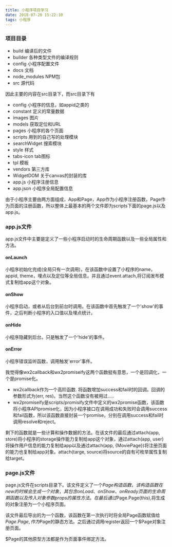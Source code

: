 ```yaml
---
title: 小程序项目学习
date: 2018-07-20 15:22:10
tags: 小程序
---
```

### 项目目录
* build 编译后的文件
* builder 各种类型文件的编译规则
* config 小程序配置文件
* docs 文档
* node_modules NPM包
* src 源代码

因此主要的内容在src目录下，而src目录下有

* config 小程序的信息，如appid之类的
* constant 定义的常量数据
* images 图片
* models 获取定位和URL
* pages 小程序的各个页面
* scripts 用到的自己写的处理模块
* searchWidget 搜索模块
* style 样式
* tabs-icon tab图标
* tpl 模板
* vendors 第三方库
* WidgetDOM 关于canvas的封装的库
* app.js 小程序注册信息
* app.json 小程序全局配置信息

由于小程序主要由两方面组成，App和Page，App作为小程序注册函数，Page作为页面的注册函数，所以整体上最基本的两个文件即为scripts下面的page.js以及app.js。

### app.js文件
app.js文件中主要是定义了一些小程序启动时的生命周期函数以及一些全局属性和方法。

#### onLaunch
小程序初始化完成(全局只有一次调用)，在该函数中设置了小程序的name，appid, theme，埋点以及定位等全局信息。并且通过event.attach,将订阅发布模式复制给app这个对象。

#### onShow
小程序启动，或者从后台到前台时调用。在该函数中首先触发了一个'show'的事件，之后判断小程序的入口值以及埋点统计。

#### onHide
小程序隐藏到后台。只是触发了一个'hide'的事件。

#### onError 
小程序错误监听函数，调用触发'error'事件。

我觉得像wx2callback和wx2promiseify这两个函数挺有意思，一个是回调化，一个是promise化。

* wx2callback作为一个高阶函数. 将函数增加success和fail时的回调。回调的参数形式为(err, res)。当然这个函数没有被用过.....
* wx2promiseify是scripts/promisify文件中定义的wx2promise函数，该函数将小程序APIpromise化，因为小程序接口在调用成功和失败时会调用success和fail函数，所以该函数直接封装一个promise，分别在调用success和fail时调用resolve和reject。

剩下的函数就是一些计算和操作数据的方法。在该文件的最后通过attach(app, store)将小程序的storage操作能力复制给app这个对象，通过attach(app, user)将操作用户信息的能力复制给app以及通过attach(app, {MoviePage})将注册页面的能力也复制给app对象。attach(targe, source)将source的自有可枚举属性复制给target。

### page.js文件
page.js文件在scripts目录下。该文件定义了一个$Page构造函数，该构造函数在new的时候会生成一个对象，其包含onLoad、onShow、 onReady页面的生命周期函数以及传入对象参数props的属性方法。在最后通过$Page.Page(this),将生成的对象注册为一个小程序页面。

该文件最后导出的为一个函数，该函数在第一次执行时将全局Page函数赋值给$Page.Page, 作为$Page的静态方法。之后通过调用register返回一个$Page对象注册页面。

$Page的其他原型方法都是作为页面事件绑定方法。





























